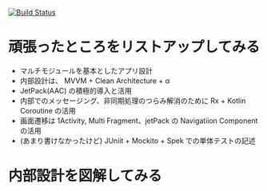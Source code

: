 [![Build Status](https://kuxu.visualstudio.com/GistViewerForAndroid/_apis/build/status/GistViewerForAndroid-Android-CI)](https://kuxu.visualstudio.com/GistViewerForAndroid/_build/latest?definitionId=5)

# 頑張ったところをリストアップしてみる

- マルチモジュールを基本としたアプリ設計
- 内部設計は、 MVVM + Clean Architecture + α
- JetPack(AAC) の積極的導入と活用
- 内部でのメッセージング、非同期処理のつらみ解消のために Rx + Kotlin Coroutine の活用
- 画面遷移は 1Activity, Multi Fragment、jetPack の Navigatiion Component の活用
- (あまり書けなかったけど) JUniit + Mockito + Spek での単体テストの記述

# 内部設計を図解してみる

[](https://photos.app.goo.gl/jg5CDTGvFFnfVYT27)

[](https://photos.app.goo.gl/jL6o4wurpucphuJE6)
